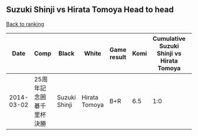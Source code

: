 ## Suzuki Shinji vs Hirata Tomoya Head to head

[Back to ranking](../../index.md)




| **Date** | **Comp** | **Black** | **White** | **Game result** | **Komi** | **Cumulative Suzuki Shinji vs Hirata Tomoya** | **Suzuki Shinji streak** | **Hirata Tomoya streak** | 
| --- | --- | --- | --- | --- | --- | --- | --- | --- |
| 2014-03-02 | 25周年記念囲碁千里杯決勝 | Suzuki Shinji | Hirata Tomoya | B+R | 6.5 | 1:0 | 1 | 0 |




